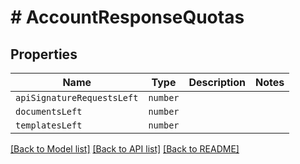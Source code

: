 # # AccountResponseQuotas



## Properties

Name | Type | Description | Notes
------------ | ------------- | ------------- | -------------
| `apiSignatureRequestsLeft` | ```number``` |    |  |
| `documentsLeft` | ```number``` |    |  |
| `templatesLeft` | ```number``` |    |  |

[[Back to Model list]](../../README.md#models) [[Back to API list]](../../README.md#endpoints) [[Back to README]](../../README.md)
